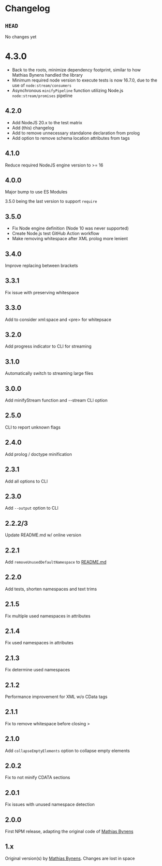 # Changelog

## `HEAD`

No changes yet

# 4.3.0

- Back to the roots, minimize dependency footprint, similar to how Mathias Bynens handled the library
- Minimum required node version to execute tests is now 16.7.0, due to the use of `node:stream/consumers`
- Asynchronous `minifyPipeline` function utilizing Node.js `node:stream/promises` pipeline

## 4.2.0

- Add NodeJS 20.x to the test matrix
- Add (this) changelog
- Add to remove unnecessary standalone declaration from prolog
- Add option to remove schema location attributes from tags

## 4.1.0

Reduce required NodeJS engine version to >= 16

## 4.0.0

Major bump to use ES Modules

3.5.0 being the last version to support `require`

## 3.5.0

- Fix Node engine definition (Node 10 was never supported)
- Create Node.js test GitHub Action workflow
- Make removing whitespace after XML prolog more lenient

## 3.4.0

Improve replacing between brackets

## 3.3.1

Fix issue with preserving whitespace

## 3.3.0

Add to consider xml:space and &lt;pre> for whitepsace

## 3.2.0

Add progress indicator to CLI for streaming

## 3.1.0

Automatically switch to streaming large files

## 3.0.0

Add minifyStream function and --stream CLI option

## 2.5.0

CLI to report unknown flags

## 2.4.0

Add prolog / doctype minification

## 2.3.1

Add all options to CLI

## 2.3.0

Add `--output` option to CLI

## 2.2.2/3

Update README.md w/ online version

## 2.2.1

Add `removeUnusedDefaultNamespace` to [README.md](README.md)

## 2.2.0

Add tests, shorten namespaces and text trims

## 2.1.5

Fix multiple used namespaces in attributes

## 2.1.4

Fix used namespaces in attributes

## 2.1.3

Fix determine used namespaces

## 2.1.2

Performance improvement for XML w/o CData tags

## 2.1.1

Fix to remove whitespace before closing >

## 2.1.0

Add `collapseEmptyElements` option to collapse empty elements

## 2.0.2

Fix to not minify CDATA sections

## 2.0.1

Fix issues with unused namespace detection

## 2.0.0

First NPM release, adapting the original code of [Mathias Bynens](https://mathiasbynens.be/)

## 1.x

Original version(s) by [Mathias Bynens](https://mathiasbynens.be/). Changes are lost in space